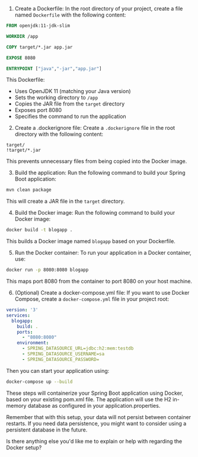 
1. Create a Dockerfile:
In the root directory of your project, create a file named `Dockerfile` with the following content:

```dockerfile
FROM openjdk:11-jdk-slim

WORKDIR /app

COPY target/*.jar app.jar

EXPOSE 8080

ENTRYPOINT ["java","-jar","app.jar"]
```

This Dockerfile:
- Uses OpenJDK 11 (matching your Java version)
- Sets the working directory to `/app`
- Copies the JAR file from the `target` directory
- Exposes port 8080
- Specifies the command to run the application

2. Create a .dockerignore file:
Create a `.dockerignore` file in the root directory with the following content:

```
target/
!target/*.jar
```

This prevents unnecessary files from being copied into the Docker image.

3. Build the application:
Run the following command to build your Spring Boot application:

```bash
mvn clean package
```

This will create a JAR file in the `target` directory.

4. Build the Docker image:
Run the following command to build your Docker image:

```bash
docker build -t blogapp .
```

This builds a Docker image named `blogapp` based on your Dockerfile.

5. Run the Docker container:
To run your application in a Docker container, use:

```bash
docker run -p 8080:8080 blogapp
```

This maps port 8080 from the container to port 8080 on your host machine.

6. (Optional) Create a docker-compose.yml file:
If you want to use Docker Compose, create a `docker-compose.yml` file in your project root:

```yaml
version: '3'
services:
  blogapp:
    build: .
    ports:
      - "8080:8080"
    environment:
      - SPRING_DATASOURCE_URL=jdbc:h2:mem:testdb
      - SPRING_DATASOURCE_USERNAME=sa
      - SPRING_DATASOURCE_PASSWORD=
```

Then you can start your application using:

```bash
docker-compose up --build
```

These steps will containerize your Spring Boot application using Docker, based on your existing pom.xml file. The application will use the H2 in-memory database as configured in your application.properties.

Remember that with this setup, your data will not persist between container restarts. If you need data persistence, you might want to consider using a persistent database in the future.

Is there anything else you'd like me to explain or help with regarding the Docker setup?
